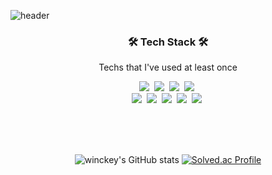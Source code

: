 <p align="center">
  
  ![header](https://capsule-render.vercel.app/api?type=slice&text=Jang%20Hyun%20Jin)
  
</p>


<h3 align="center">🛠 Tech Stack 🛠</h3>

<p align="center"> Techs that I've used at least once </p>

<p align="center">
  <img src="https://img.shields.io/badge/SpringBoot-6DB33F?style=flat-square&logo=Spring&logoColor=white"/></a>&nbsp 
  <img src="https://img.shields.io/badge/Java-007396?style=flat-square&logo=Java&logoColor=white"/></a>&nbsp 
  <img src="https://img.shields.io/badge/C-A8B9CC?style=flat-square&logo=C&logoColor=white"/></a>&nbsp 
  <img src="https://img.shields.io/badge/Redis-005571?style=flat-square&logo=Redis&logoColor=white"/></a>&nbsp 
  <br>
  <img src="https://img.shields.io/badge/Docker-092E20?style=flat-square&logo=Docker&logoColor=white"/></a>&nbsp 
  <img src="https://img.shields.io/badge/Mysql-E6B91E?style=flat-square&logo=MySql&logoColor=white"/></a>&nbsp 
  <img src="https://img.shields.io/badge/HyperledgerFabric-DB3552?style=flat-square&logo=Hulu&logoColor=white"/></a>&nbsp 
  <img src="https://img.shields.io/badge/aws-333664?style=flat-square&logo=amazon-aws&logoColor=white"/></a>&nbsp 
  <img src="https://img.shields.io/badge/Kafka-ffb13b?style=flat-square&logo=Kafka&logoColor=white"/></a>&nbsp 
</p>

<br>

<br>
<br>
<div align="center">

  ![winckey's GitHub stats](https://github-readme-stats.vercel.app/api?username=winckey&show_icons=true&theme=radical)
  [![Solved.ac Profile](http://mazassumnida.wtf/api/v2/generate_badge?boj=winckey3)](https://solved.ac/winckey3/)
</div>

  

